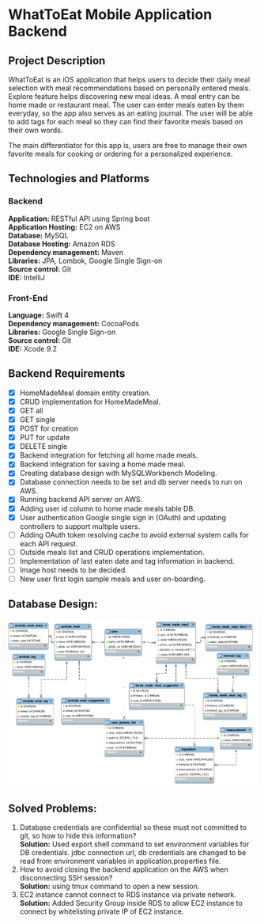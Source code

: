 # WhatToEat Mobile Application Backend
## Project Description
WhatToEat is an iOS application that helps users to decide their daily meal selection with meal recommendations based on personally entered meals. Explore feature helps discovering new meal ideas. A meal entry can be home made or restaurant meal. The user can enter meals eaten by them everyday, so the app also serves as an eating journal. The user will be able to add tags for each meal so they can find their favorite meals based on their own words.

The main differentiator for this app is, users are free to manage their own favorite meals for cooking or ordering for a personalized experience.

## Technologies and Platforms
### Backend
**Application:** RESTful API using Spring boot  
**Application Hosting:** EC2 on AWS  
**Database:** MySQL  
**Database Hosting:** Amazon RDS  
**Dependency management:** Maven  
**Libraries:** JPA, Lombok, Google Single Sign-on  
**Source control:** Git  
**IDE:** IntelliJ  
### Front-End
**Language:** Swift 4  
**Dependency management:** CocoaPods  
**Libraries:** Google Single Sign-on  
**Source control:** Git  
**IDE:** Xcode 9.2  

## Backend Requirements   
- [x] HomeMadeMeal domain entity creation.  
- [x] CRUD implementation for HomeMadeMeal.
 - [x] GET all
 - [x] GET single
 - [x] POST for creation
 - [x] PUT for update
 - [x] DELETE single
- [x] Backend integration for fetching all home made meals.
- [x] Backend integration for saving a home made meal.
- [x] Creating database design with MySQLWorkbench Modeling.
- [x] Database connection needs to be set and db server needs to run on AWS.
- [x] Running backend API server on AWS.
- [x] Adding user id column to home made meals table DB.
- [x] User authentication Google single sign in (OAuth) and updating controllers to support multiple users.
- [ ] Adding OAuth token resolving cache to avoid external system calls for each API request.
- [ ] Outside meals list and CRUD operations implementation.
- [ ] Implementation of last eaten date and tag information in backend.
- [ ] Image host needs to be decided.
- [ ] New user first login sample meals and user on-boarding.

## Database Design:

![picture](WTEDBD.png)

## Solved Problems:
1.  Database credentials are confidential so these must not committed to git, so how to hide this information?  
**Solution:** Used export shell command to set environment variables for DB credentials. jdbc connection url, db credentials are changed to be read from environment variables in application.properties file.
2. How to avoid closing the backend application on the AWS when disconnecting SSH session?  
**Solution:** using tmux command to open a new session.
3. EC2 instance cannot connect to RDS instance via private network.  
**Solution:**
Added Security Group inside RDS to allow EC2 instance to connect by whitelisting private IP of EC2 instance.
